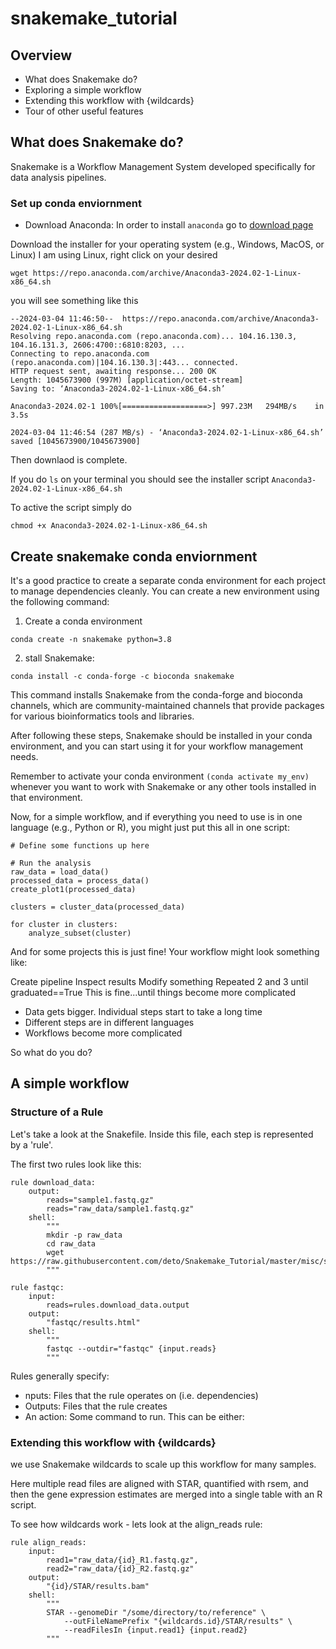 # snakemake_tutorial

## Overview

- What does Snakemake do?
- Exploring a simple workflow
- Extending this workflow with {wildcards}
- Tour of other useful features

## What does Snakemake do?

Snakemake is a Workflow Management System developed specifically for data analysis pipelines.


### Set up conda enviornment
- Download Anaconda:
In order to install ```anaconda``` go to [download page](https://www.anaconda.com/download)
 
Download the installer for your operating system (e.g., Windows, MacOS, or Linux)
I am using Linux, right click on your desired 

```
wget https://repo.anaconda.com/archive/Anaconda3-2024.02-1-Linux-x86_64.sh

```

you will see something like this 

```
--2024-03-04 11:46:50--  https://repo.anaconda.com/archive/Anaconda3-2024.02-1-Linux-x86_64.sh
Resolving repo.anaconda.com (repo.anaconda.com)... 104.16.130.3, 104.16.131.3, 2606:4700::6810:8203, ...
Connecting to repo.anaconda.com (repo.anaconda.com)|104.16.130.3|:443... connected.
HTTP request sent, awaiting response... 200 OK
Length: 1045673900 (997M) [application/octet-stream]
Saving to: ‘Anaconda3-2024.02-1-Linux-x86_64.sh’

Anaconda3-2024.02-1 100%[===================>] 997.23M   294MB/s    in 3.5s    

2024-03-04 11:46:54 (287 MB/s) - ‘Anaconda3-2024.02-1-Linux-x86_64.sh’ saved [1045673900/1045673900]
```
Then downlaod is complete. 

If you do ```ls``` on your terminal you should see the installer script ```Anaconda3-2024.02-1-Linux-x86_64.sh ```
 
To active the script simply do

```
chmod +x Anaconda3-2024.02-1-Linux-x86_64.sh
```

## Create snakemake conda enviornment

It's a good practice to create a separate conda environment for each project to manage dependencies cleanly. You can create a new environment using the following command:

1. Create a conda environment

```
conda create -n snakemake python=3.8
```

2. stall Snakemake:

```
conda install -c conda-forge -c bioconda snakemake
```


This command installs Snakemake from the conda-forge and bioconda channels, which are community-maintained channels that provide packages for various bioinformatics tools and libraries.

After following these steps, Snakemake should be installed in your conda environment, and you can start using it for your workflow management needs.

Remember to activate your conda environment ```(conda activate my_env)``` whenever you want to work with Snakemake or any other tools installed in that environment.

Now, for a simple workflow, and if everything you need to use is in one language (e.g., Python or R), you might just put this all in one script:

```
# Define some functions up here

# Run the analysis
raw_data = load_data()
processed_data = process_data()
create_plot1(processed_data)

clusters = cluster_data(processed_data)

for cluster in clusters:
    analyze_subset(cluster)

```

And for some projects this is just fine!
Your workflow might look something like:

Create pipeline
Inspect results
Modify something
Repeated 2 and 3 until graduated==True
This is fine...until things become more complicated

- Data gets bigger. Individual steps start to take a long time
- Different steps are in different languages
- Workflows become more complicated

So what do you do?


## A simple workflow

### Structure of a Rule

Let's take a look at the Snakefile. Inside this file, each step is represented by a 'rule'.

The first two rules look like this:

```
rule download_data:
    output:
        reads="sample1.fastq.gz"
        reads="raw_data/sample1.fastq.gz"
    shell:
        """
        mkdir -p raw_data
        cd raw_data
        wget https://raw.githubusercontent.com/deto/Snakemake_Tutorial/master/misc/sample1.fastq.gz
        """

rule fastqc:
    input:
        reads=rules.download_data.output
    output:
        "fastqc/results.html"
    shell:
        """
        fastqc --outdir="fastqc" {input.reads}
        """
```

Rules generally specify:

- nputs: Files that the rule operates on (i.e. dependencies)
- Outputs: Files that the rule creates
- An action: Some command to run. This can be either:







### Extending this workflow with {wildcards}

we use Snakemake wildcards to scale up this workflow for many samples.

Here multiple read files are aligned with STAR, quantified with rsem, and then the gene expression estimates are merged into a single table with an R script.

To see how wildcards work - lets look at the align_reads rule:

```
rule align_reads:
    input:
        read1="raw_data/{id}_R1.fastq.gz",
        read2="raw_data/{id}_R2.fastq.gz"
    output:
        "{id}/STAR/results.bam"
    shell:
        """
        STAR --genomeDir "/some/directory/to/reference" \
            --outFileNamePrefix "{wildcards.id}/STAR/results" \
            --readFilesIn {input.read1} {input.read2}
        """
```


